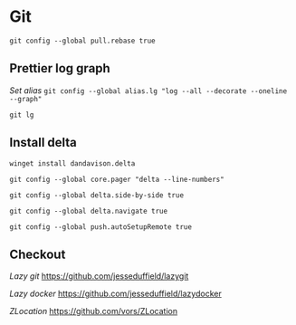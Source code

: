 # Git

`git config --global pull.rebase true`

## Prettier log graph
*Set alias*
`git config --global alias.lg "log --all --decorate --oneline --graph"`

`git lg`

## Install delta

`winget install dandavison.delta`

`git config --global core.pager "delta --line-numbers"`

`git config --global delta.side-by-side true`

`git config --global delta.navigate true`

`git config --global push.autoSetupRemote true`

## Checkout
*Lazy git*
https://github.com/jesseduffield/lazygit

*Lazy docker*
https://github.com/jesseduffield/lazydocker

*ZLocation*
https://github.com/vors/ZLocation
